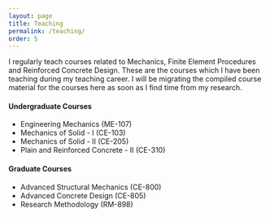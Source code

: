 ```yaml
---
layout: page
title: Teaching
permalink: /teaching/
order: 5
---
```


I regularly teach courses related to Mechanics, Finite Element Procedures and Reinforced Concrete Design. These are the courses which I have been teaching during my teaching career. I will be migrating the compiled course material for the courses here as soon as I find time from my research.

#### Undergraduate Courses

* Engineering Mechanics (ME-107)
* Mechanics of Solid - I (CE-103)
* Mechanics of Solid - II (CE-205)
* Plain and Reinforced Concrete - II (CE-310)



#### Graduate Courses
* Advanced Structural Mechanics (CE-800)
* Advanced Concrete Design (CE-805)
* Research Methodology (RM-898)

